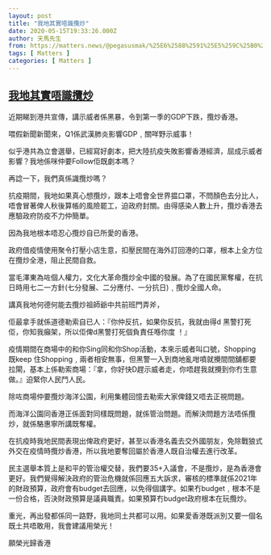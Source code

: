```yaml
---
layout: post
title: "我地其實唔識攬炒"
date: 2020-05-15T19:33:26.000Z
author: 天馬先生
from: https://matters.news/@pegasusmak/%25E6%2588%2591%25E5%259C%25B0%25E5%2585%25B6%25E5%25AF%25A6%25E5%2594%2594%25E8%25AD%2598%25E6%2594%25AC%25E7%2582%2592-bafyreiggvhhegzucwd3kehafwo26cbwufwmb7ddoafd7uf4j7l55l4sjpy
tags: [ Matters ]
categories: [ Matters ]
---
```

<!--1589571206000-->
[我地其實唔識攬炒](https://matters.news/@pegasusmak/%25E6%2588%2591%25E5%259C%25B0%25E5%2585%25B6%25E5%25AF%25A6%25E5%2594%2594%25E8%25AD%2598%25E6%2594%25AC%25E7%2582%2592-bafyreiggvhhegzucwd3kehafwo26cbwufwmb7ddoafd7uf4j7l55l4sjpy)
------

<div>
<p>近期睇到港共宣傳，講示威者係黑暴，令到第一季的GDP下跌，攬炒香港。</p><p>喂假新聞新聞來，Q1係武漢肺炎影響GDP﹐關咩野示威事！</p><p>似乎港共為立會選舉，已經寫好劇本，把大陸抗疫失敗影響香港經濟，屈成示威者影響？我地係咪仲要Follow佢既劇本嗎？</p><p>再諗一下，我們真係識攬炒嗎？</p><p>抗疫期間，我地如果真心想攬炒，跟本上唔會全世界揾口罩，不問顏色去分比人，唔會冒著俾人秋後算帳的風險罷工，迫政府封關。由得感染人數上升，攬炒香港去應驗政府防疫不力仲簡單。</p><p>因為我地根本唔忍心攬炒自已所愛的香港。</p><p>政府借疫情使用聚令打壓小店生意，扣壓民間在海外訂回港的口罩，根本上全方位在攬炒全港，阻止民間自救。</p><p>當毛澤東為咗個人權力，文化大革命攬炒全中國的發展。為了在國民黨奪權，在抗日時用七二一方針(七分發展、二分應付、一分抗日)﹐攬炒全國人命。</p><p>講真我地何德何能去攬炒祖師爺中共前班門弄斧，</p><p>佢最拿手就係道德勒索自已人：『你仲反抗，如果你反抗，我就由得d 黑警打死佢，你知我癲架，所以佢俾d黑警打死個負責任喺你度 ！』</p><p>疫情期間在商場中的和你Sing同和你Shop活動，本來示威者叫口號，Shopping 既keep 住Shopping﹐兩者相安無事，但黑警一入到商地亂咁噴就攪間間舖都要拉閘，基本上係勒索商場：『拿，你好快D趕示威者走，你唔趕我就攪到你冇生意做。』迫緊你人民鬥人民。</p><p>除咗商場仲要攬炒海洋公園，利用集體回憶去勒索大家俾錢又唔去正視問題。</p><p>而海洋公園同香港正係面對同樣既問題，就係管治問題。而解決問題方法唔係攬炒，就係駱惠寧所講既奪權。</p><p>在抗疫時我地民間表現出俾政府更好，甚至以香港名義去交外國朋友，免除戰狼式外交在疫情時攬炒香港，所以我地要奪回屬於香港人既自治權去進行改革。</p><p>民主選舉本質上是和平的管治權交替，我們要35+入議會，不是攬炒，是為香港會更好。我們覺得解決政府的管治危機就係回應五大訴求，審核的標準就係2021年的財政預算，政府會有budget去回應，以免得個講字。如果冇budget﹐根本不是一份合格，否決財政預算是議員職責。如果預算冇budget政府根本在玩攬炒。</p><p>重光，再出發都係同一路野，我地同土共都可以用。如果愛香港既派別又要一個名既土共唔敢用，我會建議用榮光！</p><p>願榮光歸香港</p>
</div>

